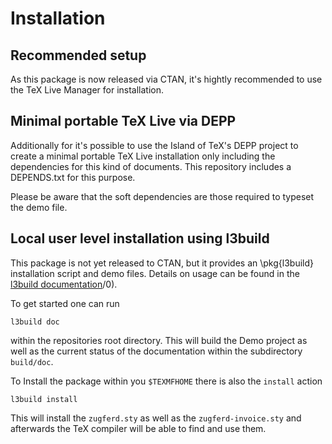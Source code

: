 # Installation

## Recommended setup
As this package is now released via CTAN, it's hightly recommended to use the TeX Live Manager for installation.

## Minimal portable TeX Live via DEPP

Additionally for it's possible to use the Island of TeX's DEPP project to create a minimal portable TeX Live installation only including the dependencies for this kind of documents. 
This repository includes a DEPENDS.txt for this purpose. 

Please be aware that the soft dependencies are those required to typeset the demo file. 

## Local user level installation using l3build

This package is not yet released to CTAN, but it provides an \pkg{l3build} installation script and demo files.
Details on usage can be found in the [l3build documentation](http://texdoc.net/serve/l3build)/0).

To get started one can run
```
l3build doc
```

within the repositories root directory.
This will build the Demo project as well as the current status of the documentation within the subdirectory `build/doc`.

To Install the package within you `$TEXMFHOME` there is also the `install` action
```
l3build install
```

This will install the `zugferd.sty`  as well as the `zugferd-invoice.sty` and afterwards the TeX compiler will be able to find and use them.
